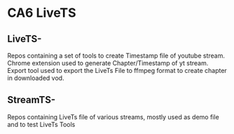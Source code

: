 # CA6 LiveTS
## LiveTS-
Repos containing a set of tools to create Timestamp file of youtube stream.  
Chrome extension used to generate Chapter/Timestamp of yt stream.  
Export tool used to export the LiveTs File to ffmpeg format to create chapter in downloaded vod.
  
## StreamTS-
Repos containing LiveTs file of various streams, mostly used as demo file and to test LiveTs Tools  
